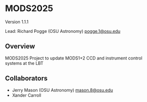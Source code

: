 # MODS2025
Version 1.1.1

Lead: Richard Pogge (OSU Astronomy) pogge.1@osu.edu

## Overview
MODS2025 Project to update MODS1+2 CCD and instrument control systems at the LBT

## Collaborators
- Jerry Mason (OSU Astronomy) mason.8@osu.edu
- Xander Carroll
